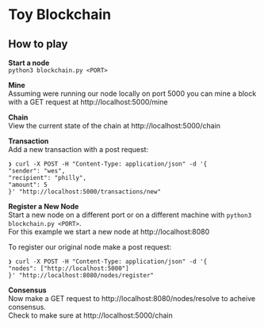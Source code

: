 # Toy Blockchain

## How to play
__Start a node__  
`python3 blockchain.py <PORT>`

__Mine__  
Assuming were running our node locally on port 5000 you can mine a block with a GET request at http://localhost:5000/mine

__Chain__  
View the current state of the chain at http://localhost:5000/chain

__Transaction__  
Add a new transaction with a post request:
```
❯ curl -X POST -H "Content-Type: application/json" -d '{
"sender": "wes",
"recipient": "philly",
"amount": 5
}' "http://localhost:5000/transactions/new"
```

__Register a New Node__  
Start a new node on a different port or on a different machine with
`python3 blockchain.py <PORT>`.  
For this example we start a new node at http://localhost:8080


To register our original node make a post request:
```
❯ curl -X POST -H "Content-Type: application/json" -d '{
"nodes": ["http://localhost:5000"]
}' "http://localhost:8080/nodes/register"
```

__Consensus__  
Now make a GET request to http://localhost:8080/nodes/resolve to acheive consensus.  
Check to make sure at http://localhost:5000/chain
